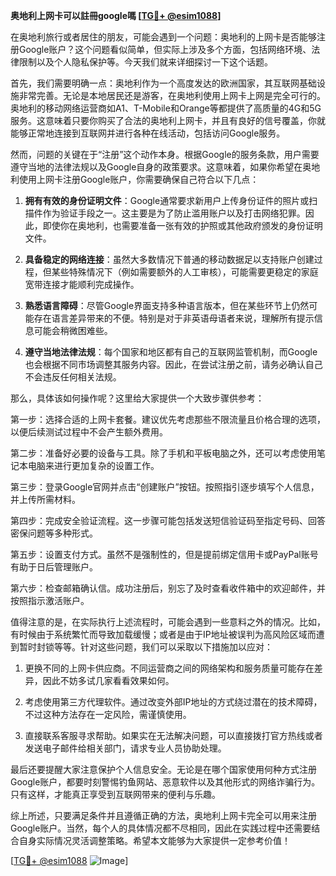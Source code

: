 **奥地利上网卡可以註冊google嗎 [[TG💪+ @esim1088](https://t.me/s/esim1088)]**

在奥地利旅行或者居住的朋友，可能会遇到一个问题：奥地利的上网卡是否能够注册Google账户？这个问题看似简单，但实际上涉及多个方面，包括网络环境、法律限制以及个人隐私保护等。今天我们就来详细探讨一下这个话题。

首先，我们需要明确一点：奥地利作为一个高度发达的欧洲国家，其互联网基础设施非常完善。无论是本地居民还是游客，在奥地利使用上网卡上网是完全可行的。奥地利的移动网络运营商如A1、T-Mobile和Orange等都提供了高质量的4G和5G服务。这意味着只要你购买了合法的奥地利上网卡，并且有良好的信号覆盖，你就能够正常地连接到互联网并进行各种在线活动，包括访问Google服务。

然而，问题的关键在于“注册”这个动作本身。根据Google的服务条款，用户需要遵守当地的法律法规以及Google自身的政策要求。这意味着，如果你希望在奥地利使用上网卡注册Google账户，你需要确保自己符合以下几点：

1. **拥有有效的身份证明文件**：Google通常要求新用户上传身份证件的照片或扫描件作为验证手段之一。这主要是为了防止滥用账户以及打击网络犯罪。因此，即使你在奥地利，也需要准备一张有效的护照或其他政府颁发的身份证明文件。

2. **具备稳定的网络连接**：虽然大多数情况下普通的移动数据足以支持账户创建过程，但某些特殊情况下（例如需要额外的人工审核），可能需要更稳定的家庭宽带连接才能顺利完成操作。

3. **熟悉语言障碍**：尽管Google界面支持多种语言版本，但在某些环节上仍然可能存在语言差异带来的不便。特别是对于非英语母语者来说，理解所有提示信息可能会稍微困难些。

4. **遵守当地法律法规**：每个国家和地区都有自己的互联网监管机制，而Google也会根据不同市场调整其服务内容。因此，在尝试注册之前，请务必确认自己不会违反任何相关法规。

那么，具体该如何操作呢？这里给大家提供一个大致步骤供参考：

第一步：选择合适的上网卡套餐。建议优先考虑那些不限流量且价格合理的选项，以便后续测试过程中不会产生额外费用。

第二步：准备好必要的设备与工具。除了手机和平板电脑之外，还可以考虑使用笔记本电脑来进行更加复杂的设置工作。

第三步：登录Google官网并点击“创建账户”按钮。按照指引逐步填写个人信息，并上传所需材料。

第四步：完成安全验证流程。这一步骤可能包括发送短信验证码至指定号码、回答密保问题等多种形式。

第五步：设置支付方式。虽然不是强制性的，但是提前绑定信用卡或PayPal账号有助于日后管理账户。

第六步：检查邮箱确认信。成功注册后，别忘了及时查看收件箱中的欢迎邮件，并按照指示激活账户。

值得注意的是，在实际执行上述流程时，可能会遇到一些意料之外的情况。比如，有时候由于系统繁忙而导致加载缓慢；或者是由于IP地址被误判为高风险区域而遭到暂时封锁等等。针对这些问题，我们可以采取以下措施加以应对：

1. 更换不同的上网卡供应商。不同运营商之间的网络架构和服务质量可能存在差异，因此不妨多试几家看看效果如何。

2. 考虑使用第三方代理软件。通过改变外部IP地址的方式绕过潜在的技术障碍，不过这种方法存在一定风险，需谨慎使用。

3. 直接联系客服寻求帮助。如果实在无法解决问题，可以直接拨打官方热线或者发送电子邮件给相关部门，请求专业人员协助处理。

最后还要提醒大家注意保护个人信息安全。无论是在哪个国家使用何种方式注册Google账户，都要时刻警惕钓鱼网站、恶意软件以及其他形式的网络诈骗行为。只有这样，才能真正享受到互联网带来的便利与乐趣。

综上所述，只要满足条件并且遵循正确的方法，奥地利上网卡完全可以用来注册Google账户。当然，每个人的具体情况都不尽相同，因此在实践过程中还需要结合自身实际情况灵活调整策略。希望本文能够为大家提供一定参考价值！

[[TG💪+ @esim1088](https://t.me/s/esim1088) ![Image](https://i.postimg.cc/4NQfJmqS/Snipaste-2025-05-13-00-14-12.png)]